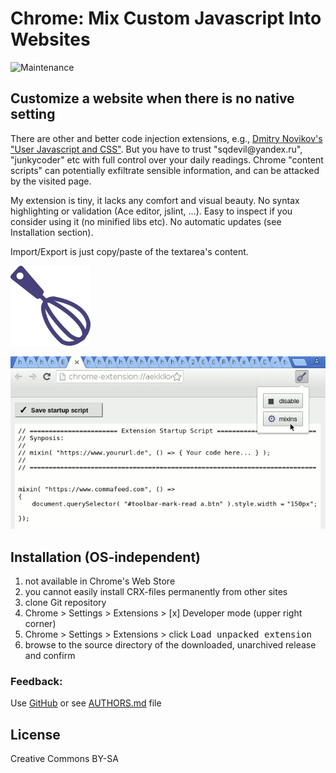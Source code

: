 # Chrome: Mix Custom Javascript Into Websites

![Maintenance](https://img.shields.io/maintenance/yes/2018.svg)



## Customize a website when there is no native setting

There are other and better code injection extensions, e.g.,
[Dmitry Novikov's "User Javascript and CSS"](https://chrome.google.com/webstore/detail/user-javascript-and-css/nbhcbdghjpllgmfilhnhkllmkecfmpld?hl=en-US).
But you have to trust "sqdevil@yandex\.ru", "junkycoder" etc 
with full control over your daily readings.
Chrome "content scripts" can potentially exfiltrate sensible 
information, and can be attacked by the visited page.

My extension is tiny, it lacks any comfort and visual beauty.
No syntax highlighting or validation (Ace editor, jslint, ...).
Easy to inspect if you consider using it (no minified libs etc).
No automatic updates (see Installation section).

Import/Export is just copy/paste of the textarea's content.


![Logo](image/icon128.png)

![Screenshot](image/screenshot-20180525.png)


## Installation (OS-independent)

1. not available in Chrome's Web Store
2. you cannot easily install CRX-files permanently from other sites
3. clone Git repository
4. Chrome > Settings > Extensions > [x] Developer mode (upper right corner)
5. Chrome > Settings > Extensions > click <kbd>Load unpacked extension</kbd> 
6. browse to the source directory of the downloaded, unarchived release and confirm

### Feedback:

Use [GitHub](https://github.com/andre-st/chrome-codemixins/issues) or see [AUTHORS.md](AUTHORS.md) file



## License

Creative Commons BY-SA

